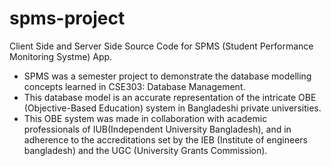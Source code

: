 # spms-project
Client Side and Server Side Source Code for SPMS (Student Performance Monitoring Systme) App.

- SPMS was a semester project to demonstrate the database modelling concepts learned in CSE303: Database Management.
- This database model is an accurate representation of the intricate OBE (Objective-Based Education) system in Bangladeshi private universities.
- This OBE system was made in collaboration with academic professionals of IUB(Independent University Bangladesh), and in adherence to the accreditations set by the IEB (Institute of engineers bangladesh) and the UGC (University Grants Commission).
